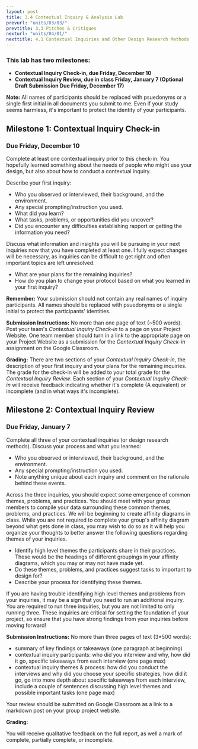```yaml
---
layout: post
title: 3.4 Contextual Inquiry & Analysis Lab
prevurl: "units/03/03/"
prevtitle: 3.3 Pitches & Critiques
nexturl: "units/04/01/"
nexttitle: 4.1 Contextual Inquiries and Other Design Research Methods
---
```


### This lab has two milestones:
  - **Contextual Inquiry Check-in, due Friday, December 10**
  - **Contextual Inquiry Review, due in class Friday, January 7 (Optional Draft Submission Due Friday, December 17)**

**Note:** All names of participants should be replaced with psuedonyms or a single first initial in all documents you submit to me. Even if your study seems harmless, it's important to protect the identity of your participants.

## Milestone 1: Contextual Inquiry Check-in
### Due Friday, December 10

Complete at least one contextual inquiry prior to this check-in. You hopefully learned something about the needs of people who might use your design, but also about how to conduct a contextual inquiry.

Describe your first inquiry:

  - Who you observed or interviewed, their background, and the environment.
  - Any special prompting/instruction you used.
  - What did you learn?
  - What tasks, problems, or opportunities did you uncover?
  - Did you encounter any difficulties establishing rapport or getting the information you need?
  
Discuss what information and insights you will be pursuing in your next inquiries now that you have completed at least one. I fully expect changes will be necessary, as inquiries can be difficult to get right and often important topics are left unresolved.

  - What are your plans for the remaining inquiries?
  - How do you plan to change your protocol based on what you learned in your first inquiry?
  
**Remember:** Your submission should not contain any real names of inquiry participants. All names should be replaced with psuedonyms or a single initial to protect the participants' identities.

**Submission Instructions:** No more than one page of text (~500 words). Post your team's _Contextual Inquiry Check-in_ to a page on your Project Website. One team member should turn in a link to the appropriate page on your Project Website as a submission for the _Contextual Inquiry Check-in_ assignment on the Google Classroom.

**Grading:** There are two sections of your _Contextual Inquiry Check-in_, the description of your first inquiry and your plans for the remaining inquiries. The grade for the check-in will be added to your total grade for the _Contextual Inquiry Review_. Each section of your _Contextual Inquiry Check-in_ will receive feedback indicating whether it's complete (A equivalent) or incomplete (and in what ways it's incomplete).

## Milestone 2: Contextual Inquiry Review
### Due Friday, January 7

Complete all three of your contextual inquiries (or design research methods). Discuss your process and what you learned:
  - Who you observed or interviewed, their background, and the environment.
  - Any special prompting/instruction you used.
  - Note anything unique about each inquiry and comment on the rationale behind these events.

Across the three inquiries, you should expect some emergence of common themes, problems, and practices. You should meet with your group members to compile your data surrounding these common themes, problems, and practices. We will be beginning to create affinity diagrams in class. While you are not required to complete your group's affinity diagram beyond what gets done in class, you may wish to do so as it will help you organize your thoughts to better answer the following questions regarding themes of your inquiries.
  - Identify high level themes the participants share in their practices. These would be the headings of different groupings in your affinity diagrams, which you may or may not have made yet.
  - Do these themes, problems, and practices suggest tasks to important to design for?
  - Describe your process for identifying these themes.
  
If you are having trouble identifying high level themes and problems from your inquiries, it may be a sign that you need to run an additional inquiry. You are required to run three inquiries, but you are not limited to only running three. These inquiries are critical for setting the foundation of your project, so ensure that you have strong findings from your inquiries before moving forward!
  
**Submission Instructions:** No more than three pages of text (3\*500 words):
  - summary of key findings or takeaways (one paragraph at beginning)
  - contextual inquiry participants: who did you interview and why, how did it go, specific takeaways from each interview (one page max)
  - contextual inquiry themes & process: how did you conduct the interviews and why did you choose your specific strategies, how did it go, go into more depth about specific takeaways from each interview, include a couple of sentences discussing high level themes and possible important tasks (one page max)
  
Your review should be submitted on Google Classroom as a link to a markdown post on your group project website.
  
**Grading:** 

You will receive qualitative feedback on the full report, as well a mark of complete, partially complete, or incomplete. 
